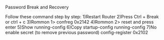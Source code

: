 Password Break and Recovery

Follow these command step by step:
1)Restart Router
2)Press Ctrl + Break or ctrl + c
3)Rommon 1> confreg 0x2142
4)Rommon 2> reset and press enter
5)Show running-config
6)Copy startup-config running-config
7)No enable secret (to remove previous password) config-register 0x2102